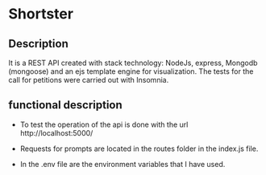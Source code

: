# Shortster

## Description

It is a REST API created with stack technology: NodeJs, express, Mongodb (mongoose) and an ejs template engine for visualization.
The tests for the call for petitions were carried out with Insomnia.

## functional description

* To test the operation of the api is done with the url http://localhost:5000/

* Requests for prompts are located in the routes folder in the index.js file.

* In the .env file are the environment variables that I have used.
